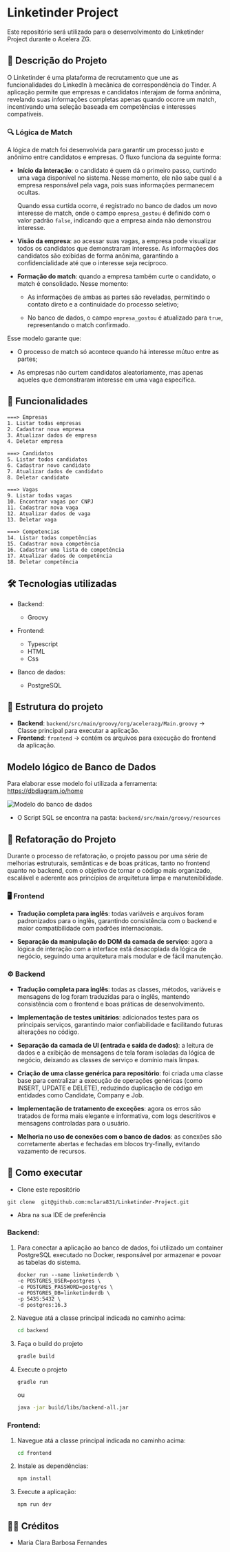 # Linketinder Project

Este repositório será utilizado para o desenvolvimento do Linketinder Project durante o Acelera ZG.

## 🧠 Descrição do Projeto

O Linketinder é uma plataforma de recrutamento que une as funcionalidades do LinkedIn à mecânica de correspondência do Tinder.
A aplicação permite que empresas e candidatos interajam de forma anônima, revelando suas informações completas apenas quando ocorre um match, incentivando uma seleção baseada em competências e interesses compatíveis.

### 🔍 Lógica de Match

A lógica de match foi desenvolvida para garantir um processo justo e anônimo entre candidatos e empresas. O fluxo funciona da seguinte forma:

- **Início da interação**: o candidato é quem dá o primeiro passo, curtindo uma vaga disponível no sistema. Nesse momento, ele não sabe qual é a empresa responsável pela vaga, pois suas informações permanecem ocultas.
    
    Quando essa curtida ocorre, é registrado no banco de dados um novo interesse de match, onde o campo `empresa_gostou` é definido com o valor padrão `false`, indicando que a empresa ainda não demonstrou interesse.

- **Visão da empresa**: ao acessar suas vagas, a empresa pode visualizar todos os candidatos que demonstraram interesse. As informações dos candidatos são exibidas de forma anônima, garantindo a confidencialidade até que o interesse seja recíproco.

- **Formação do match**: quando a empresa também curte o candidato, o match é consolidado. Nesse momento:

    -  As informações de ambas as partes são reveladas, permitindo o contato direto e a continuidade do processo seletivo;

    - No banco de dados, o campo `empresa_gostou` é atualizado para `true`, representando o match confirmado.

Esse modelo garante que:
- O processo de match só acontece quando há interesse mútuo entre as partes;

- As empresas não curtem candidatos aleatoriamente, mas apenas aqueles que demonstraram interesse em uma vaga específica.

## 📌 Funcionalidades
    ===> Empresas
    1. Listar todas empresas
    2. Cadastrar nova empresa
    3. Atualizar dados de empresa
    4. Deletar empresa

    ===> Candidatos
    5. Listar todos candidatos
    6. Cadastrar novo candidato
    7. Atualizar dados de candidato
    8. Deletar candidato

    ===> Vagas
    9. Listar todas vagas
    10. Encontrar vagas por CNPJ
    11. Cadastrar nova vaga
    12. Atualizar dados de vaga
    13. Deletar vaga

    ===> Competencias
    14. Listar todas competências
    15. Cadastrar nova competência
    16. Cadastrar uma lista de competência
    17. Atualizar dados de competência
    18. Deletar competência



## 🛠️ Tecnologias utilizadas
- Backend:
    - Groovy

- Frontend:
    - Typescript
    - HTML
    - Css

- Banco de dados:
    - PostgreSQL



## 📂 Estrutura do projeto

- **Backend**: `backend/src/main/groovy/org/acelerazg/Main.groovy` → Classe principal para executar a aplicação.
- **Frontend**:  `frontend` → contém os arquivos para execução do frontend da aplicação.

## Modelo lógico de Banco de Dados
Para elaborar esse modelo foi utilizada a ferramenta: https://dbdiagram.io/home

![Modelo do banco de dados](docs/Linketinder-Project_Match.png)

- O Script SQL se encontra na pasta: `backend/src/main/groovy/resources`

## 🔧 Refatoração do Projeto

Durante o processo de refatoração, o projeto passou por uma série de melhorias estruturais, semânticas e de boas práticas, tanto no frontend quanto no backend, com o objetivo de tornar o código mais organizado, escalável e aderente aos princípios de arquitetura limpa e manutenibilidade.

### 🖥️ Frontend

- **Tradução completa para inglês**: todas variáveis e arquivos foram padronizados para o inglês, garantindo consistência com o backend e maior compatibilidade com padrões internacionais.

- **Separação da manipulação do DOM da camada de serviço**: agora a lógica de interação com a interface está desacoplada da lógica de negócio, seguindo uma arquitetura mais modular e de fácil manutenção.

### ⚙️ Backend

- **Tradução completa para inglês**: todas as classes, métodos, variáveis e mensagens de log foram traduzidas para o inglês, mantendo consistência com o frontend e boas práticas de desenvolvimento.

- **Implementação de testes unitários**: adicionados testes para os principais serviços, garantindo maior confiabilidade e facilitando futuras alterações no código.

- **Separação da camada de UI (entrada e saída de dados)**: a leitura de dados e a exibição de mensagens de tela foram isoladas da lógica de negócio, deixando as classes de serviço e domínio mais limpas.

- **Criação de uma classe genérica para repositório**: foi criada uma classe base para centralizar a execução de operações genéricas (como INSERT, UPDATE e DELETE), reduzindo duplicação de código em entidades como Candidate, Company e Job.

- **Implementação de tratamento de exceções**: agora os erros são tratados de forma mais elegante e informativa, com logs descritivos e mensagens controladas para o usuário.

- **Melhoria no uso de conexões com o banco de dados**: as conexões são corretamente abertas e fechadas em blocos try-finally, evitando vazamento de recursos.

## 🚀 Como executar

- Clone este repositório 

``` 
git clone  git@github.com:mclara831/Linketinder-Project.git
```

-  Abra na sua IDE de preferência

### Backend:

1. Para conectar a aplicação ao banco de dados, foi utilizado um container PostgreSQL executado no Docker, responsável por armazenar e povoar as tabelas do sistema.

    ```docker
    docker run --name linketinderdb \
    -e POSTGRES_USER=postgres \
    -e POSTGRES_PASSWORD=postgres \
    -e POSTGRES_DB=linketinderdb \
    -p 5435:5432 \
    -d postgres:16.3
    ```
2.  Navegue atá a classe principal indicada no caminho acima:

    ```bash
    cd backend
    ```

3.  Faça o build do projeto

    ```bash
    gradle build
    ```

3. Execute o projeto

    ```bash
    gradle run
    ```
    ou

    ```bash
    java -jar build/libs/backend-all.jar
    ```

### Frontend: 
1. Navegue atá a classe principal indicada no caminho acima:

    ```bash 
    cd frontend
    ```
2. Instale as dependências:

    ```bash
    npm install
    ```
3. Execute a aplicação:
    ```bash
    npm run dev
    ```



## 👩‍💻 Créditos

- Maria Clara Barbosa Fernandes